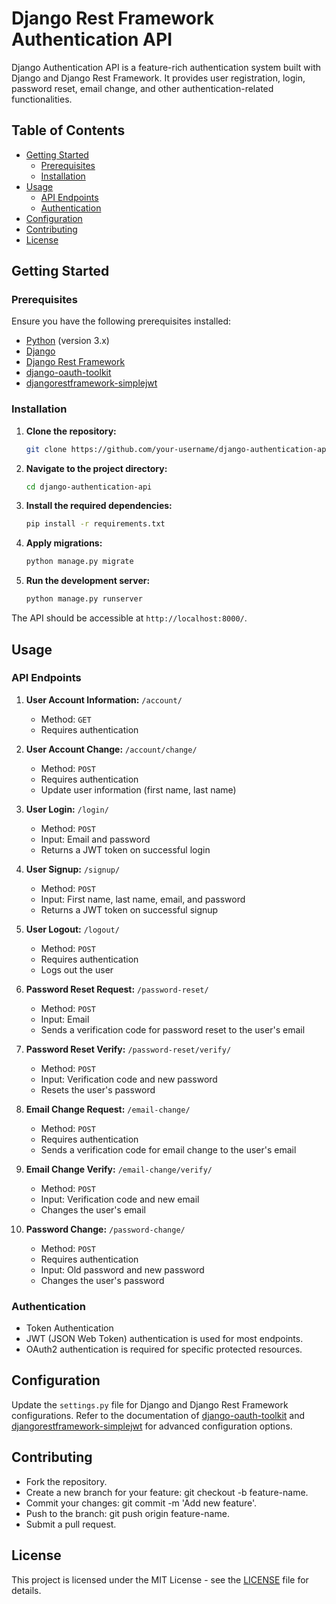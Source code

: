 # Django Rest Framework Authentication API

Django Authentication API is a feature-rich authentication system built with Django and Django Rest Framework. It provides user registration, login, password reset, email change, and other authentication-related functionalities.

## Table of Contents

- [Getting Started](#getting-started)
  - [Prerequisites](#prerequisites)
  - [Installation](#installation)
- [Usage](#usage)
  - [API Endpoints](#api-endpoints)
  - [Authentication](#authentication)
- [Configuration](#configuration)
- [Contributing](#contributing)
- [License](#license)

## Getting Started

### Prerequisites

Ensure you have the following prerequisites installed:

- [Python](https://www.python.org/) (version 3.x)
- [Django](https://www.djangoproject.com/)
- [Django Rest Framework](https://www.django-rest-framework.org/)
- [django-oauth-toolkit](https://django-oauth-toolkit.readthedocs.io/en/latest/)
- [djangorestframework-simplejwt](https://github.com/davesque/django-rest-framework-simplejwt)

### Installation

1. **Clone the repository:**

    ```bash
    git clone https://github.com/your-username/django-authentication-api.git
    ```

2. **Navigate to the project directory:**

    ```bash
    cd django-authentication-api
    ```

3. **Install the required dependencies:**

    ```bash
    pip install -r requirements.txt
    ```

4. **Apply migrations:**

    ```bash
    python manage.py migrate
    ```

5. **Run the development server:**

    ```bash
    python manage.py runserver
    ```

The API should be accessible at `http://localhost:8000/`.

## Usage

### API Endpoints

1. **User Account Information:** `/account/`
    - Method: `GET`
    - Requires authentication

2. **User Account Change:** `/account/change/`
    - Method: `POST`
    - Requires authentication
    - Update user information (first name, last name)

3. **User Login:** `/login/`
    - Method: `POST`
    - Input: Email and password
    - Returns a JWT token on successful login

4. **User Signup:** `/signup/`
    - Method: `POST`
    - Input: First name, last name, email, and password
    - Returns a JWT token on successful signup

5. **User Logout:** `/logout/`
    - Method: `POST`
    - Requires authentication
    - Logs out the user

6. **Password Reset Request:** `/password-reset/`
    - Method: `POST`
    - Input: Email
    - Sends a verification code for password reset to the user's email

7. **Password Reset Verify:** `/password-reset/verify/`
    - Method: `POST`
    - Input: Verification code and new password
    - Resets the user's password

8. **Email Change Request:** `/email-change/`
    - Method: `POST`
    - Requires authentication
    - Sends a verification code for email change to the user's email

9. **Email Change Verify:** `/email-change/verify/`
    - Method: `POST`
    - Input: Verification code and new email
    - Changes the user's email

10. **Password Change:** `/password-change/`
    - Method: `POST`
    - Requires authentication
    - Input: Old password and new password
    - Changes the user's password

### Authentication

- Token Authentication 
- JWT (JSON Web Token) authentication is used for most endpoints.
- OAuth2 authentication is required for specific protected resources.

## Configuration

Update the `settings.py` file for Django and Django Rest Framework configurations. Refer to the documentation of [django-oauth-toolkit](https://django-oauth-toolkit.readthedocs.io/en/latest/) and [djangorestframework-simplejwt](https://github.com/davesque/django-rest-framework-simplejwt) for advanced configuration options.

## Contributing

- Fork the repository.
- Create a new branch for your feature: git checkout -b feature-name.
- Commit your changes: git commit -m 'Add new feature'.
- Push to the branch: git push origin feature-name.
- Submit a pull request.

## License

This project is licensed under the MIT License - see the [LICENSE](LICENSE) file for details.

 
